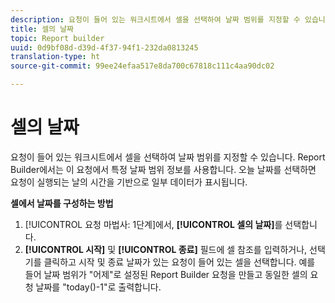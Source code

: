 ```yaml
---
description: 요청이 들어 있는 워크시트에서 셀을 선택하여 날짜 범위를 지정할 수 있습니다. Report Builder에서는 이 요청에서 특정 날짜 범위 정보를 사용합니다. 오늘 날짜를 선택하면 요청이 실행되는 날의 시간을 기반으로 일부 데이터가 표시됩니다.
title: 셀의 날짜
topic: Report builder
uuid: 0d9bf08d-d39d-4f37-94f1-232da0813245
translation-type: ht
source-git-commit: 99ee24efaa517e8da700c67818c111c4aa90dc02

---
```



# 셀의 날짜

요청이 들어 있는 워크시트에서 셀을 선택하여 날짜 범위를 지정할 수 있습니다. Report Builder에서는 이 요청에서 특정 날짜 범위 정보를 사용합니다. 오늘 날짜를 선택하면 요청이 실행되는 날의 시간을 기반으로 일부 데이터가 표시됩니다.

**셀에서 날짜를 구성하는 방법**

1. [!UICONTROL 요청 마법사: 1단계]에서, **[!UICONTROL 셀의 날짜]**&#x200B;를 선택합니다.
1. **[!UICONTROL 시작]** 및 **[!UICONTROL 종료]** 필드에 셀 참조를 입력하거나, 선택기를 클릭하고 시작 및 종료 날짜가 있는 요청이 들어 있는 셀을 선택합니다.
예를 들어 날짜 범위가 &quot;어제&quot;로 설정된 Report Builder 요청을 만들고 동일한 셀의 요청 날짜를 &quot;today()-1&quot;로 출력합니다.
